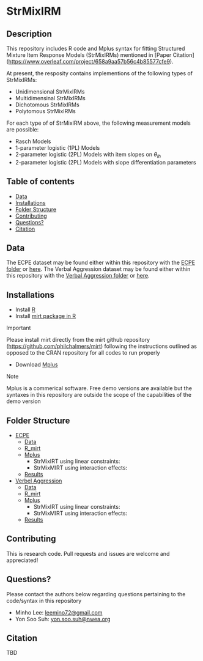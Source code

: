 # StrMixIRM
## Description
This repository includes R code and Mplus syntax for fitting Structured Mixture Item Response Models (StrMixIRMs) mentioned in [Paper Citation] (https://www.overleaf.com/project/658a9aa57b56c4b85577cfe9).

At present, the resposity contains implementions of the following types of StrMixIRMs:
* Unidimensional StrMixIRMs
* Multidimensinal StrMixIRMs 
* Dichotomous StrMixIRMs
* Polytomous StrMixIRMs
  
For each type of of StrMixIRM above, the following measurement models are possible:
* Rasch Models
* 1-parameter logistic (1PL) Models
* 2-parameter logistic (2PL) Models with item slopes on $\theta_{ih}$
* 2-parameter logistic (2PL) Models with slope differentiation parameters

## Table of contents
* [Data](#data)
* [Installations](#installations)
* [Folder Structure](#folder-structure)
* [Contributing](#contributing)
* [Questions?](#questions)
* [Citation](#citation)

## Data
The ECPE dataset may be found either within this repository with the [ECPE folder]()  or [here](https://search.r-project.org/CRAN/refmans/GDINA/html/ecpe.html). 
The Verbal Aggression dataset may be found either within this repository with the [Verbal Aggression folder]()  or [here](https://search.r-project.org/CRAN/refmans/GDINA/html/ecpe.html). 

## Installations 
* Install [R](https://cran.r-project.org/bin/windows/base/)
* Install [mirt package in R](https://github.com/philchalmers/mirt)
> [!IMPORTANT]  
> Please install mirt directly from the mirt github repository (https://github.com/philchalmers/mirt) following the instructions outlined as opposed to the CRAN repository for all codes to run properly
* Download [Mplus](https://www.statmodel.com/platforms.shtml)
> [!NOTE]  
> Mplus is a commerical software. Free demo versions are available but the syntaxes
in this repository are outside the scope of the capabilities of the demo version

## Folder Structure
* [ECPE]()
  * [Data]()
  * [R_mirt]()
  * [Mplus]()
      * StrMixIRT using linear constraints:
      * StrMixMIRT using interaction effects:
  * [Results]()
* [Verbel Aggression]()
  * [Data]()
  * [R_mirt]()
  * [Mplus]()
      * StrMixIRT using linear constraints:
      * StrMixMIRT using interaction effects:
  * [Results]()
  
## Contributing
This is research code. Pull requests and issues are welcome and appreciated!

## Questions?
Please contact the authors below regarding questions pertaining to the code/syntax in this repository
* Minho Lee:  leemino72@gmail.com
* Yon Soo Suh: yon.soo.suh@nwea.org

## Citation
TBD
